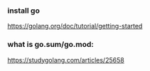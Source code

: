 ### install go
https://golang.org/doc/tutorial/getting-started <br>
### what is go.sum/go.mod:
https://studygolang.com/articles/25658
